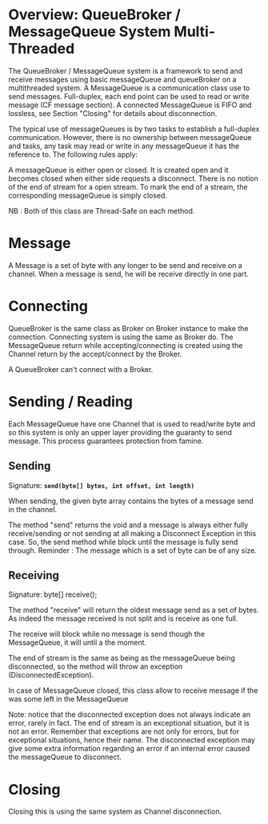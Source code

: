 # Overview: QueueBroker / MessageQueue System Multi-Threaded
The QueueBroker / MessageQueue system is a framework to send and receive messages using basic messageQueue and queueBroker on a multithreaded system.
A MessageQueue is a communication class use to send messages.
Full-duplex, each end point can be used to read or write message (CF message section).
A connected MessageQueue is FIFO and lossless, see Section "Closing" for details about disconnection.

The typical use of messageQueues is by two tasks to establish a full-duplex communication. However, there is no ownership between messageQueue and tasks, any task may read or write in any messageQueue it has the reference to. The following rules apply:

A messageQueue is either open or closed. It is created open and it becomes closed when either side requests a disconnect. There is no notion of the end of stream for a open stream. To mark the end of a stream, the corresponding messageQueue is simply closed.

NB : Both of this class are Thread-Safe on each method.

# Message

A Message is a set of byte with any longer to be send and receive on a channel.
When a message is send, he will be receive directly in one part.

# Connecting

QueueBroker is the same class as Broker on Broker instance to make the connection.
Connecting system is using the same as Broker do.
The MessageQueue return while accepting/connecting is created using the Channel return by the accept/connect by the Broker.

A QueueBroker can't connect with a Broker.

# Sending / Reading

Each MessageQueue have one Channel that is used to read/write byte and so this system is only an upper layer providing the guaranty to send message.
This process guarantees protection from famine.

## Sending

Signature: **`send(byte[] bytes, int offset, int length)`**

When sending, the given byte array contains the bytes of a message send in the channel.

The method "send" returns the void and a message is always either fully receive/sending or not sending at all making a Disconnect Exception in this case.
So, the send method while block until the message is fully send through.
Reminder : The message which is a set of byte can be of any size.

## Receiving

Signature: byte[] receive();

The method "receive" will return the oldest message send as a set of bytes.
As indeed the message received is not split and is receive as one full.

The receive will block while no message is send though the MessageQueue, it will until a the moment.

The end of stream is the same as being as the messageQueue being disconnected, so the method will throw an exception (DisconnectedException). 

In case of MessageQueue closed, this class allow to receive message if the was some left in the MessageQueue

Note: notice that the disconnected exception does not always indicate an error, rarely in fact. The end of stream is an exceptional situation, but it is not an error. Remember that exceptions are not only for errors, but for exceptional situations, hence their name.
The disconnected exception may give some extra information regarding an error if an internal error caused the messageQueue to disconnect.   

# Closing

Closing this is using the same system as Channel disconnection.





